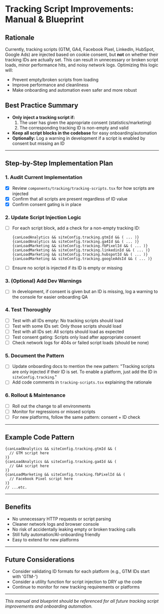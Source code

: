 # Tracking Script Improvements: Manual & Blueprint

## Rationale

Currently, tracking scripts (GTM, GA4, Facebook Pixel, LinkedIn, HubSpot, Google Ads) are injected based on cookie consent, but **not** on whether their tracking IDs are actually set. This can result in unnecessary or broken script loads, minor performance hits, and noisy network logs. Optimizing this logic will:

- Prevent empty/broken scripts from loading
- Improve performance and cleanliness
- Make onboarding and automation even safer and more robust

## Best Practice Summary

- **Only inject a tracking script if:**
  1. The user has given the appropriate consent (statistics/marketing)
  2. The corresponding tracking ID is non-empty and valid
- **Keep all script blocks in the codebase** for easy onboarding/automation
- **Optionally:** Log a warning in development if a script is enabled by consent but missing an ID

---

## Step-by-Step Implementation Plan

### 1. Audit Current Implementation

- [x] Review `components/tracking/tracking-scripts.tsx` for how scripts are injected
- [x] Confirm that all scripts are present regardless of ID value
- [x] Confirm consent gating is in place

### 2. Update Script Injection Logic

- [ ] For each script block, add a check for a non-empty tracking ID:
  ```tsx
  {canLoadAnalytics && siteConfig.tracking.gtmId && ( ... )}
  {canLoadAnalytics && siteConfig.tracking.ga4Id && ( ... )}
  {canLoadMarketing && siteConfig.tracking.fbPixelId && ( ... )}
  {canLoadMarketing && siteConfig.tracking.linkedinId && ( ... )}
  {canLoadMarketing && siteConfig.tracking.hubspotId && ( ... )}
  {canLoadMarketing && siteConfig.tracking.googleAdsId && ( ... )}
  ```
- [ ] Ensure no script is injected if its ID is empty or missing

### 3. (Optional) Add Dev Warnings

- [ ] In development, if consent is given but an ID is missing, log a warning to the console for easier onboarding QA

### 4. Test Thoroughly

- [ ] Test with all IDs empty: No tracking scripts should load
- [ ] Test with some IDs set: Only those scripts should load
- [ ] Test with all IDs set: All scripts should load as expected
- [ ] Test consent gating: Scripts only load after appropriate consent
- [ ] Check network logs for 404s or failed script loads (should be none)

### 5. Document the Pattern

- [ ] Update onboarding docs to mention the new pattern: "Tracking scripts are only injected if their ID is set. To enable a platform, just add the ID in `siteConfig.tracking`."
- [ ] Add code comments in `tracking-scripts.tsx` explaining the rationale

### 6. Rollout & Maintenance

- [ ] Roll out the change to all environments
- [ ] Monitor for regressions or missed scripts
- [ ] For new platforms, follow the same pattern: consent + ID check

---

## Example Code Pattern

```tsx
{canLoadAnalytics && siteConfig.tracking.gtmId && (
  // GTM script here
)}
{canLoadAnalytics && siteConfig.tracking.ga4Id && (
  // GA4 script here
)}
{canLoadMarketing && siteConfig.tracking.fbPixelId && (
  // Facebook Pixel script here
)}
// ...etc.
```

---

## Benefits

- No unnecessary HTTP requests or script parsing
- Cleaner network logs and browser console
- No risk of accidentally leaking empty or broken tracking calls
- Still fully automation/AI-onboarding friendly
- Easy to extend for new platforms

---

## Future Considerations

- Consider validating ID formats for each platform (e.g., GTM IDs start with 'GTM-')
- Consider a utility function for script injection to DRY up the code
- Continue to monitor for new tracking requirements or platforms

---

_This manual and blueprint should be referenced for all future tracking script improvements and onboarding automation._
